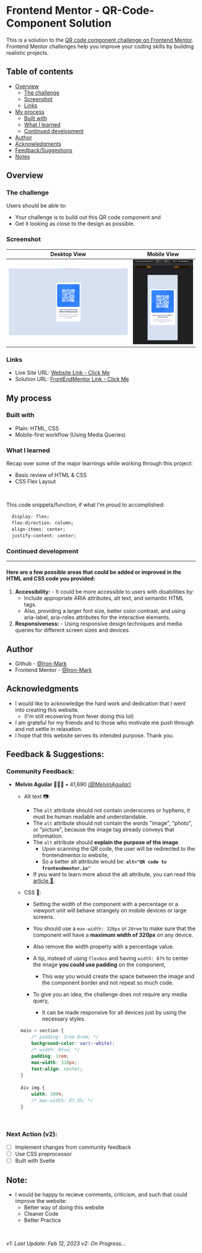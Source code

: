 # Frontend Mentor - QR-Code-Component Solution

This is a solution to the [QR code component challenge on Frontend Mentor](https://www.frontendmentor.io/challenges/qr-code-component-iux_sIO_H). <br>
Frontend Mentor challenges help you improve your coding skills by building realistic projects. 

## Table of contents

- [Overview](#overview)
  - [The challenge](#the-challenge)
  - [Screenshot](#screenshot)
  - [Links](#links)
- [My process](#my-process)
  - [Built with](#built-with)
  - [What I learned](#what-i-learned)
  - [Continued development](#continued-development)
- [Author](#author)
- [Acknowledgments](#acknowledgments)
- [Feedback/Suggestions](#feedback--suggestions)
- [Notes](#note)


## Overview

### The challenge

Users should be able to:

- Your challenge is to build out this QR code component and 
- Get it looking as close to the design as possible.

### Screenshot

| Desktop View | Mobile View |
|---------|---------|
| ![](design-finished/Laptop-20230124_061347.png) | ![](design-finished/Mobile-20230124_061628.png) |

### Links
- Live Site URL: [Website Link - Click Me](https://qr-code-component-three-ecru.vercel.app/)
- Solution URL: [FrontEndMentor Link - Click Me](https://www.frontendmentor.io/solutions/qr-code-component-I0u3ok_Odp)

## My process

### Built with
- Plain: HTML, CSS 
- Mobile-first workflow (Using Media Queries)

### What I learned

Recap over some of the major learnings while working through this project:
- Basic review of HTML & CSS
- CSS Flex Layout

<br>

This code snippets/function, if what I'm proud to accomplished:

```css
  display: flex;
  flex-direction: column;
  align-items: center;
  justify-content: center;
```

### Continued development
<hr>

#### Here are a few possible areas that could be added or improved in the HTML and CSS code you provided:
1. **Accessibility:** - It could be more accessible to users with disabilities by:
    - Include appropriate ARIA attributes, alt text, and semantic HTML tags. 
    - Also, providing a larger font size, better color contrast, and using aria-label, aria-roles attributes for the interactive elements.
2. **Responsiveness:** - Using responsive design techniques and media queries for different screen sizes and devices.

## Author
- Github - [@Iron-Mark](https://github.com/Iron-Mark)
- Frontend Mentor - [@Iron-Mark](https://www.frontendmentor.io/profile/Iron-Mark)

## Acknowledgments
- I would like to acknowledge the hard work and dedication that I went into creating this website. 
  - (I'm still recovering from fever doing this lol)
- I am grateful for my friends and to those who motivate me push through and not settle in relaxation. 
- I hope that this website serves its intended purpose. Thank you.

## Feedback & Suggestions:
### Community Feedback:

- **Melvin Aguilar 🧑🏻‍💻** • 41,690 [_(@MelvinAguilar)_](https://github.com/MelvinAguilar)

  - Alt text 📷:
    - The `alt` attribute should not contain underscores or hyphens, it must be human readable and understandable.
    - The `alt` attribute should not contain the words "image", "photo", or "picture", because the image tag already conveys that information.
    - The `alt` attribute should **explain the purpose of the image**. 
      - Upon scanning the QR code, the user will be redirected to the frontendmentor.io website, 
      - So a better alt attribute would be: **`alt="QR code to frontendmentor.io"`**
    - If you want to learn more about the alt attribute, you can read this [article 📘](https://webaim.org/techniques/alttext/).

  - CSS 🎨:
    - Setting the width of the component with a percentage or a viewport unit will behave strangely on mobile devices or large screens. 
    - You should use a `max-width: 320px` or `20rem` to make sure that the component will have a **maximum width of 320px** on any device.
    - Also remove the width property with a percentage value.

    - A tip, instead of using `flexbox` and having `width: 87%` to center the image **you could use padding** on the component, 
      - This way you would create the space between the image and the component border and not repeat so much code. 
    - To give you an idea, the challenge does not require any media query, 
      - It can be made responsive for all devices just by using the necessary styles.

  ```css
    main > section {
        /* padding: 1rem 0rem; */
        background-color: var(--white);
        /* width: 85vw; */
        padding: 1rem;
        max-width: 318px;
        text-align: center;
    }

    div img {
        width: 100%;
        /* max-width: 87.5%; */
    }
  ```

<br>

### Next Action (v2):
- [ ] Implement changes from community feedback
- [ ] Use CSS preprocessor
- [ ] Built with Svelte

## Note:
- I would be happy to recieve comments, criticism, and such that could improve the website:
  - Better way of doing this website
  - Cleaner Code
  - Better Practice

<br>

_v1: Last Update: Feb 12, 2023_
_v2: On Progress..._

